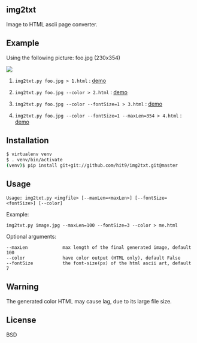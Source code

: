 img2txt
-------

Image to HTML ascii page converter.

Example
-----

Using the following picture: foo.jpg (230x354)

![](http://hit9.github.io/img2txt/foo.jpg)

1. `img2txt.py foo.jpg > 1.html` : [demo](http://hit9.github.io/img2txt/1.html)

2. `img2txt.py foo.jpg --color > 2.html` : [demo](http://hit9.github.io/img2txt/2.html)

3. `img2txt.py foo.jpg --color --fontSize=1 > 3.html`  : [demo](http://hit9.github.io/img2txt/3.html)

4. `img2txt.py foo.jpg --color --fontSize=1 --maxLen=354 > 4.html` : [demo](http://hit9.github.io/img2txt/4.html)

Installation
------------

```bash
$ virtualenv venv
$ . venv/bin/activate
(venv)$ pip install git+git://github.com/hit9/img2txt.git@master
```

Usage
-----

    Usage: img2txt.py <imgfile> [--maxLen=<maxLen>] [--fontSize=<fontSize>] [--color]

Example:

    img2txt.py image.jpg --maxLen=100 --fontSize=3 --color > me.html

Optional arguments:

    --maxLen             max length of the final generated image, default 100
    --color              have color output (HTML only), default False
    --fontSize           the font-size(px) of the html ascii art, default 7

Warning
-------

The generated color HTML may cause lag, due to its large file size.

License
-------

BSD
